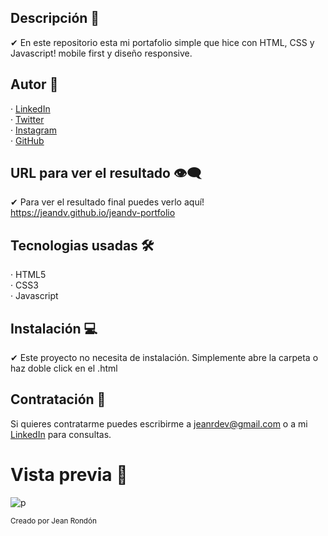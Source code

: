 ## Descripción 💬

✔ En este repositorio esta mi portafolio simple que hice con HTML, CSS y Javascript! mobile first y diseño responsive.

## Autor 🤠

· [LinkedIn](https://www.linkedin.com/in/jeandv/) <br>
· [Twitter](https://www.twitter.com/r4yb4/) <br>
· [Instagram](https://www.instagram.com/jnxrn/) <br>
· [GitHub](https://github.com/jeandv/) 

## URL para ver el resultado 👁‍🗨

✔ Para ver el resultado final puedes verlo aquí! https://jeandv.github.io/jeandv-portfolio

## Tecnologias usadas 🛠️

· HTML5 <br>
· CSS3 <br>
· Javascript <br>

## Instalación 💻

✔ Este proyecto no necesita de instalación. Simplemente abre la carpeta o haz doble click en el .html

## Contratación 📧

Si quieres contratarme puedes escribirme a jeanrdev@gmail.com o a mi [LinkedIn](https://www.linkedin.com/in/jeandv/) para consultas.

# Vista previa 🔎

![p](https://user-images.githubusercontent.com/90219458/164122183-ca84416e-22ac-4f2f-9de1-fe12ad8ae036.png)

<small>Creado por Jean Rondón</small>
